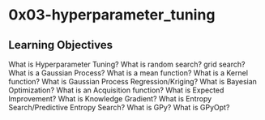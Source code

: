 # 0x03-hyperparameter_tuning


## Learning Objectives

What is Hyperparameter Tuning?
What is random search? grid search?
What is a Gaussian Process?
What is a mean function?
What is a Kernel function?
What is Gaussian Process Regression/Kriging?
What is Bayesian Optimization?
What is an Acquisition function?
What is Expected Improvement?
What is Knowledge Gradient?
What is Entropy Search/Predictive Entropy Search?
What is GPy?
What is GPyOpt?